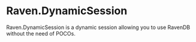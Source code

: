 Raven.DynamicSession
====================

Raven.DynamicSession is a dynamic session allowing you to use RavenDB without the need of POCOs.